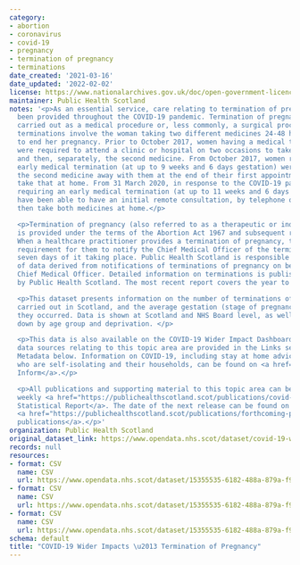 ```yaml
---
category:
- abortion
- coronavirus
- covid-19
- pregnancy
- termination of pregnancy
- terminations
date_created: '2021-03-16'
date_updated: '2022-02-02'
license: https://www.nationalarchives.gov.uk/doc/open-government-licence/version/3/
maintainer: Public Health Scotland
notes: '<p>As an essential service, care relating to termination of pregnancy has
  been provided throughout the COVID-19 pandemic. Termination of pregnancy can be
  carried out as a medical procedure or, less commonly, a surgical procedure. Medical
  terminations involve the woman taking two different medicines 24-48 hours apart
  to end her pregnancy. Prior to October 2017, women having a medical termination
  were required to attend a clinic or hospital on two occasions to take the first
  and then, separately, the second medicine. From October 2017, women requiring an
  early medical termination (at up to 9 weeks and 6 days gestation) were able to take
  the second medicine away with them at the end of their first appointment, and subsequently
  take that at home. From 31 March 2020, in response to the COVID-19 pandemic, women
  requiring an early medical termination (at up to 11 weeks and 6 days gestation)
  have been able to have an initial remote consultation, by telephone or video call,
  then take both medicines at home.</p>

  <p>Termination of pregnancy (also referred to as a therapeutic or induced abortion)
  is provided under the terms of the Abortion Act 1967 and subsequent regulations.
  When a healthcare practitioner provides a termination of pregnancy, there is a legal
  requirement for them to notify the Chief Medical Officer of the termination within
  seven days of it taking place. Public Health Scotland is responsible for the collation
  of data derived from notifications of terminations of pregnancy on behalf of the
  Chief Medical Officer. Detailed information on terminations is published each year
  by Public Health Scotland. The most recent report covers the year to December 2019.</p>

  <p>This dataset presents information on the number of terminations of pregnancy
  carried out in Scotland, and the average gestation (stage of pregnancy) at which
  they occurred. Data is shown at Scotland and NHS Board level, as well as broken
  down by age group and deprivation. </p>

  <p>This data is also available on the COVID-19 Wider Impact Dashboard. Additional
  data sources relating to this topic area are provided in the Links section of the
  Metadata below. Information on COVID-19, including stay at home advice for people
  who are self-isolating and their households, can be found on <a href="https://www.nhsinform.scot/illnesses-and-conditions/infections-and-poisoning/coronavirus-covid-19#stay-at-home-advice">NHS
  Inform</a>.</p>

  <p>All publications and supporting material to this topic area can be found in the
  weekly <a href="https://publichealthscotland.scot/publications/covid-19-statistical-report/">COVID-19
  Statistical Report</a>. The date of the next release can be found on our list of
  <a href="https://publichealthscotland.scot/publications/forthcoming-publications/">forthcoming
  publications</a>.</p>'
organization: Public Health Scotland
original_dataset_link: https://www.opendata.nhs.scot/dataset/covid-19-wider-impacts-termination-of-pregnancy
records: null
resources:
- format: CSV
  name: CSV
  url: https://www.opendata.nhs.scot/dataset/15355535-6182-488a-879a-f9f612573173/resource/5a00501e-b78a-40d6-b3e1-d77508866b9c/download/terminations_preg_hb_20220202.csv
- format: CSV
  name: CSV
  url: https://www.opendata.nhs.scot/dataset/15355535-6182-488a-879a-f9f612573173/resource/f2276117-8605-48b2-ae6f-68f3fb2d6b92/download/terminations_preg_age_20220202.csv
- format: CSV
  name: CSV
  url: https://www.opendata.nhs.scot/dataset/15355535-6182-488a-879a-f9f612573173/resource/085c1c13-29ea-4ce3-8a46-798a011970b3/download/terminations_preg_simd_20220202.csv
schema: default
title: "COVID-19 Wider Impacts \u2013 Termination of Pregnancy"
---
```

